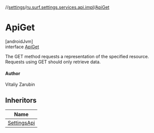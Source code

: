 //[settings](../../../index.md)/[ru.surf.settings.services.api.impl](../index.md)/[ApiGet](index.md)

# ApiGet

[androidJvm]\
interface [ApiGet](index.md)

The GET method requests a representation of the specified resource. Requests using GET should only retrieve data.

#### Author

Vitaliy Zarubin

## Inheritors

| Name |
|---|
| [SettingsApi](../../ru.surf.settings.services.api/-settings-api/index.md) |
